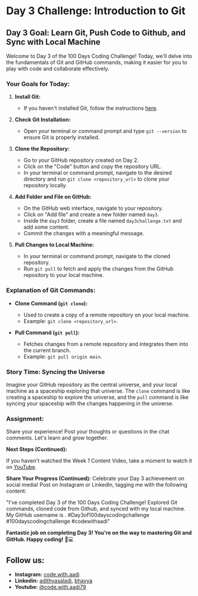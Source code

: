 # Day 3 Challenge: Introduction to Git

## Day 3 Goal: Learn Git, Push Code to Github, and Sync with Local Machine

Welcome to Day 3 of the 100 Days Coding Challenge! Today, we'll delve into the fundamentals of Git and GitHub commands, making it easier for you to play with code and collaborate effectively.

### Your Goals for Today:

1. **Install Git:**

   - If you haven't installed Git, follow the instructions [here](https://git-scm.com/book/en/v2/Getting-Started-Installing-Git).

2. **Check Git Installation:**

   - Open your terminal or command prompt and type `git --version` to ensure Git is properly installed.

3. **Clone the Repository:**

   - Go to your GitHub repository created on Day 2.
   - Click on the "Code" button and copy the repository URL.
   - In your terminal or command prompt, navigate to the desired directory and run `git clone <repository_url>` to clone your repository locally.

4. **Add Folder and File on GitHub:**

   - On the GitHub web interface, navigate to your repository.
   - Click on "Add file" and create a new folder named `day3`.
   - Inside the `day3` folder, create a file named `day3challenge.txt` and add some content.
   - Commit the changes with a meaningful message.

5. **Pull Changes to Local Machine:**
   - In your terminal or command prompt, navigate to the cloned repository.
   - Run `git pull` to fetch and apply the changes from the GitHub repository to your local machine.

### Explanation of Git Commands:

- **Clone Command (`git clone`):**

  - Used to create a copy of a remote repository on your local machine.
  - Example: `git clone <repository_url>`.

- **Pull Command (`git pull`):**
  - Fetches changes from a remote repository and integrates them into the current branch.
  - Example: `git pull origin main`.

### Story Time: Syncing the Universe

Imagine your GitHub repository as the central universe, and your local machine as a spaceship exploring that universe. The `clone` command is like creating a spaceship to explore the universe, and the `pull` command is like syncing your spaceship with the changes happening in the universe.

### Assignment:

Share your experience! Post your thoughts or questions in the chat comments. Let's learn and grow together.

**Next Steps (Continued):**

If you haven't watched the Week 1 Content Video, take a moment to watch it on [YouTube](https://www.youtube.com/watch?v=6Cvz9qz6WNU).

**Share Your Progress (Continued):**
Celebrate your Day 3 achievement on social media! Post on Instagram or LinkedIn, tagging me with the following content:

"I've completed Day 3 of the 100 Days Coding Challenge! Explored Git commands, cloned code from Github, and synced with my local machine. My GitHub username is <add your yourname here>. #Day3of100dayscodingchallenge #100dayscodingchallenge #codewithaadi"

**Fantastic job on completing Day 3! You're on the way to mastering Git and GitHub. Happy coding!** 🚀💻

## Follow us:

- **Instagram:** [code.with.aadi](https://www.instagram.com/code.with.aadi/)
- **Linkedin:** [adithyasaladi](https://www.linkedin.com/in/adithyasaladi/), [bhavya](https://www.linkedin.com/in/bhavyasriy/)
- **Youtube:** [@code.with.aadi79](https://www.youtube.com/@Code.with.aadi79)
